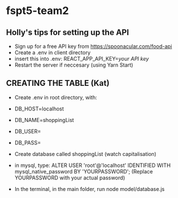 # fspt5-team2

## Holly's tips for setting up the API
- Sign up for a free API key from https://spoonacular.com/food-api
- Create  a .env in client directory
- insert this into .env: REACT_APP_API_KEY=*your API key*
- Restart the server if neccesary (using Yarn Start)





## CREATING THE TABLE (Kat)

- Create .env in root directory, with:
- DB_HOST=localhost
- DB_NAME=shoppingList
- DB_USER=
- DB_PASS=


- Create database called shoppingList (watch capitalisation)
- in mysql, type: ALTER USER 'root'@'localhost' IDENTIFIED WITH mysql_native_password BY 'YOURPASSWORD';  (Replace YOURPASSWORD with your actual password)
- In the terminal, in the main folder, run node model/database.js
